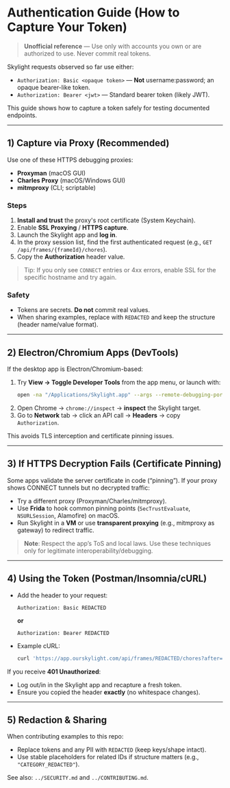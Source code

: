 # Authentication Guide (How to Capture Your Token)

> **Unofficial reference** — Use only with accounts you own or are authorized to use. Never commit real tokens.

Skylight requests observed so far use either:
- `Authorization: Basic <opaque token>` — **Not** username:password; an opaque bearer-like token.
- `Authorization: Bearer <jwt>` — Standard bearer token (likely JWT).

This guide shows how to capture a token safely for testing documented endpoints.

---

## 1) Capture via Proxy (Recommended)

Use one of these HTTPS debugging proxies:
- **Proxyman** (macOS GUI)
- **Charles Proxy** (macOS/Windows GUI)
- **mitmproxy** (CLI; scriptable)

### Steps
1. **Install and trust** the proxy's root certificate (System Keychain).
2. Enable **SSL Proxying** / **HTTPS capture**.
3. Launch the Skylight app and **log in**.
4. In the proxy session list, find the first authenticated request (e.g., `GET /api/frames/{frameId}/chores`).
5. Copy the **Authorization** header value.

> Tip: If you only see `CONNECT` entries or 4xx errors, enable SSL for the specific hostname and try again.

### Safety
- Tokens are secrets. **Do not** commit real values.
- When sharing examples, replace with `REDACTED` and keep the structure (header name/value format).

---

## 2) Electron/Chromium Apps (DevTools)

If the desktop app is Electron/Chromium-based:

1. Try **View → Toggle Developer Tools** from the app menu, or launch with:
   ```bash
   open -na "/Applications/Skylight.app" --args --remote-debugging-port=9222
   ```
2. Open Chrome → `chrome://inspect` → **inspect** the Skylight target.
3. Go to **Network** tab → click an API call → **Headers** → copy `Authorization`.

This avoids TLS interception and certificate pinning issues.

---

## 3) If HTTPS Decryption Fails (Certificate Pinning)

Some apps validate the server certificate in code (“pinning”). If your proxy shows CONNECT tunnels but no decrypted traffic:

- Try a different proxy (Proxyman/Charles/mitmproxy).
- Use **Frida** to hook common pinning points (`SecTrustEvaluate`, `NSURLSession`, Alamofire) on macOS.
- Run Skylight in a **VM** or use **transparent proxying** (e.g., mitmproxy as gateway) to redirect traffic.

> **Note**: Respect the app’s ToS and local laws. Use these techniques only for legitimate interoperability/debugging.

---

## 4) Using the Token (Postman/Insomnia/cURL)

- Add the header to your request:
  ```http
  Authorization: Basic REDACTED
  ```
  **or**
  ```http
  Authorization: Bearer REDACTED
  ```

- Example cURL:
  ```bash
  curl 'https://app.ourskylight.com/api/frames/REDACTED/chores?after=2025-08-25&before=2025-08-29'     -H 'Authorization: Basic REDACTED'     -H 'Accept: application/json'
  ```

If you receive **401 Unauthorized**:
- Log out/in in the Skylight app and recapture a fresh token.
- Ensure you copied the header **exactly** (no whitespace changes).

---

## 5) Redaction & Sharing

When contributing examples to this repo:
- Replace tokens and any PII with `REDACTED` (keep keys/shape intact).
- Use stable placeholders for related IDs if structure matters (e.g., `"CATEGORY_REDACTED"`).

See also: `../SECURITY.md` and `../CONTRIBUTING.md`.